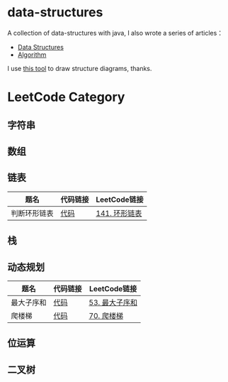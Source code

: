 # data-structures
A collection of data-structures with java, I also wrote a series of articles：

- [Data Structures](http://mingshan.fun/tags/%E6%95%B0%E6%8D%AE%E7%BB%93%E6%9E%84/)
- [Algorithm](https://mingshan.fun/tags/%E7%AE%97%E6%B3%95/)

I use [this tool](https://www.draw.io/) to draw structure diagrams, thanks.

# LeetCode Category

## 字符串

## 数组

## 链表

题名 | 代码链接 | LeetCode链接
---|---|---
判断环形链表  | [代码](https://github.com/mstao/data-structures/blob/master/leetcode/code/src/me/mingshan/leetcode/L_141_HasCycle.java) | [141. 环形链表](https://leetcode-cn.com/problems/linked-list-cycle)

## 栈

## 动态规划

题名 | 代码链接 | LeetCode链接
---|---|---
最大子序和  | [代码](https://github.com/mstao/data-structures/blob/master/leetcode/code/src/me/mingshan/leetcode/L_53_MaxSubArray.java) | [53. 最大子序和](https://leetcode-cn.com/problems/maximum-subarray/)
爬楼梯     | [代码](https://github.com/mstao/data-structures/blob/master/leetcode/code/src/me/mingshan/leetcode/L_70_ClimbStairs.java)  | [70. 爬楼梯](https://leetcode-cn.com/problems/climbing-stairs/)

## 位运算

## 二叉树
